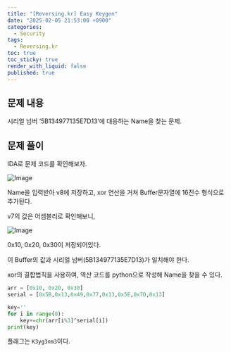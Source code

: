 ```yaml
---
title: "[Reversing.kr] Easy Keygen"
date: "2025-02-05 21:53:00 +0900"
categories:
  - Security
tags:
  - Reversing.kr
toc: true
toc_sticky: true
render_with_liquid: false
published: true
---
```

## 문제 내용

시리얼 넘버 ‘5B134977135E7D13’에 대응하는 Name을 찾는 문제.

## 문제 풀이

IDA로 문제 코드를 확인해보자.

![Image](https://github.com/user-attachments/assets/47f4ff23-9e37-4049-a7c6-2e40561d2ec6)

Name을 입력받아 v8에 저장하고, xor 연산을 거쳐 Buffer문자열에 16진수 형식으로 추가된다.

v7의 값은 어셈블리로 확인해보니,

![Image](https://github.com/user-attachments/assets/37774087-3f99-4060-8e79-6853bfaa2745)

0x10, 0x20, 0x30이 저장되어있다.

이 Buffer의 값과 시리얼 넘버(5B134977135E7D13)가 일치해야 한다.

xor의 결합법칙을 사용하여, 역산 코드를 python으로 작성해 Name을 찾을 수 있다.

```python
arr = [0x10, 0x20, 0x30]
serial = [0x5B,0x13,0x49,0x77,0x13,0x5E,0x7D,0x13]

key=''
for i in range(8):
    key+=chr(arr[i%3]^serial[i])
print(key)
```

플래그는 `K3yg3nm3`이다.